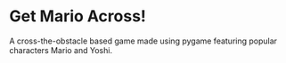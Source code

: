 # Get Mario Across!
A cross-the-obstacle based game made using pygame featuring popular characters Mario and Yoshi.
